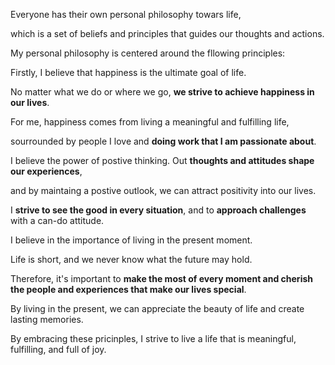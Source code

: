 Everyone has their own personal philosophy towars life,

which is a set of beliefs and principles that guides our thoughts and actions.

My personal philosophy is centered around the fllowing principles:

Firstly, I believe that happiness is the ultimate goal of life.

No matter what we do or where we go, **we strive to achieve happiness in our lives**.

For me, happiness comes from living a meaningful and fulfilling life,

sourrounded by people I love and **doing work that I am passionate about**.

I believe the power of postive thinking. Out **thoughts and attitudes shape our experiences**,

and by maintaing a postive outlook, we can attract positivity into our lives.

I **strive to see the good in every situation**, and to **approach challenges** with a can-do attitude.

I believe in the importance of living in the present moment.

Life is short, and we never know what the future may hold.

Therefore, it's important to **make the most of every moment and cherish the people and experiences that make our lives special**.

By living in the present, we can appreciate the beauty of life and create lasting memories.

By embracing these pricinples, I strive to live a life that is meaningful, fulfilling, and full of joy.



